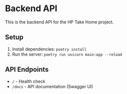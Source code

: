 # Backend API

This is the backend API for the HP Take Home project.

## Setup

1. Install dependencies: `poetry install`
2. Run the server: `poetry run uvicorn main:app --reload`

## API Endpoints

- `/` - Health check
- `/docs` - API documentation (Swagger UI)
